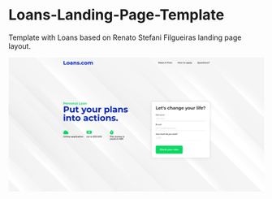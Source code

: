 # Loans-Landing-Page-Template
Template with Loans based on Renato Stefani Filgueiras landing page layout.

![Screenshot](images/LoansPreview.png)